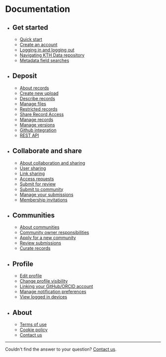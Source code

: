 <!-- markdownlint-disable MD007 -->
# Documentation

<div class="grid cards" markdown>

- ## Get started

    - [Quick start](get_started/quick_start.md)
    - [Create an account](get_started/create_account.md)
    - [Logging in and logging out](get_started/login_logout.md)
    - [Navigating KTH Data repository](get_started/navigating_site.md)
    - [Metadata field searches](get_started/metadata_field_searches.md)

- ## Deposit

    - [About records](deposit/about_records.md)
    - [Create new upload](deposit/create_new_upload.md)
    - [Describe records](deposit/describe_records.md)
    - [Manage files](deposit/manage_files.md)
    - [Restricted records](deposit/restrict_record_access.md)
    - [Share Record Access](deposit/share_record_access.md)
    - [Manage records](deposit/manage_records.md)
    - [Manage versions](deposit/manage_versions.md)
    - [Github integration](deposit/github_integration.md)
    - [REST API](deposit/rest_api.md)

- ## Collaborate and share

    - [About collaboration and sharing](share/about_share.md)
    - [User sharing](share/user_sharing.md)
    - [Link sharing](share/link_sharing.md)
    - [Access requests](share/access_requests.md)
    - [Submit for review](share/submit_for_review.md)
    - [Submit to community](share/submit_to_community.md)
    - [Manage your submissions](share/manage_submissions.md)
    - [Membership invitations](share/membership_invitations.md)

- ## Communities

    - [About communities](communities/about_communities.md)
    - [Community owner responsibilities](communities/community_owner_responsibilities.md)
    - [Apply for a new community](communities/apply_new_community.md)
    - [Review submissions](communities/review_submissions.md)
    - [Curate records](communities/curate_records.md)

- ## Profile

    - [Edit profile](profile/edit_profile.md)
    - [Change profile visibility](profile/change_profile_visibility.md)
    - [Linking your GitHub/ORCID account](profile/link_external_accounts.md)
    - [Manage notification preferences](profile/manage_notification_preferences.md)
    - [View logged in devices](get_started/viewing-devices.md)

- ## About

    - [Terms of use](terms.md)
    - [Cookie policy](cookie-policy.md)
    - [Contact us](https://www.kth.se/om/fakta)

</div>

---

Couldn't find the answer to your question? [Contact us](https://www.kth.se/om/fakta).
